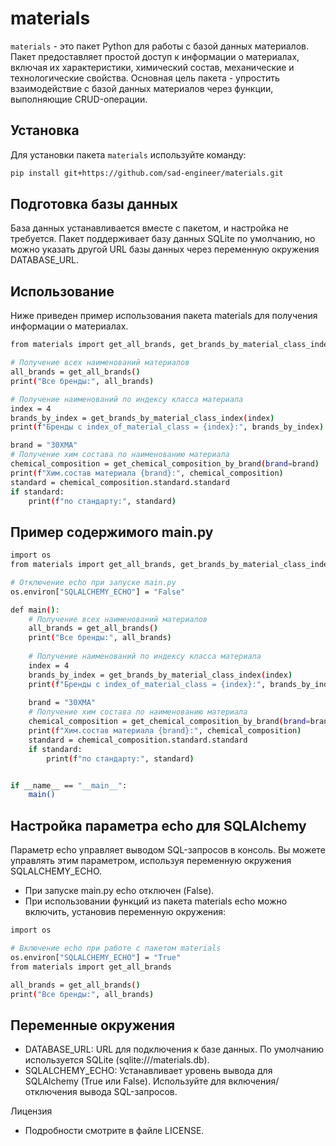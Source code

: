 # materials

`materials` - это пакет Python для работы с базой данных материалов. Пакет предоставляет простой доступ к информации о материалах, включая их характеристики, химический состав, механические и технологические свойства. Основная цель пакета - упростить взаимодействие с базой данных материалов через функции, выполняющие CRUD-операции.

## Установка

Для установки пакета `materials` используйте команду:

```sh
pip install git+https://github.com/sad-engineer/materials.git
```

## Подготовка базы данных

База данных устанавливается вместе с пакетом, и настройка не требуется. Пакет поддерживает базу данных SQLite по умолчанию, но можно указать другой URL базы данных через переменную окружения DATABASE_URL.

## Использование

Ниже приведен пример использования пакета materials для получения информации о материалах.

```sh
from materials import get_all_brands, get_brands_by_material_class_index

# Получение всех наименований материалов
all_brands = get_all_brands()
print("Все бренды:", all_brands)

# Получение наименований по индексу класса материала
index = 4
brands_by_index = get_brands_by_material_class_index(index)
print(f"Бренды с index_of_material_class = {index}:", brands_by_index)

brand = "30ХМА"
# Получение хим состава по наименованию материала
chemical_composition = get_chemical_composition_by_brand(brand=brand)
print(f"Хим.состав материала {brand}:", chemical_composition)
standard = chemical_composition.standard.standard
if standard:
    print(f"по стандарту:", standard)
```

## Пример содержимого main.py

```sh
import os
from materials import get_all_brands, get_brands_by_material_class_index

# Отключение echo при запуске main.py
os.environ["SQLALCHEMY_ECHO"] = "False"

def main():
    # Получение всех наименований материалов
    all_brands = get_all_brands()
    print("Все бренды:", all_brands)
    
    # Получение наименований по индексу класса материала
    index = 4
    brands_by_index = get_brands_by_material_class_index(index)
    print(f"Бренды с index_of_material_class = {index}:", brands_by_index)
    
    brand = "30ХМА"
    # Получение хим состава по наименованию материала
    chemical_composition = get_chemical_composition_by_brand(brand=brand)
    print(f"Хим.состав материала {brand}:", chemical_composition)
    standard = chemical_composition.standard.standard
    if standard:
        print(f"по стандарту:", standard)


if __name__ == "__main__":
    main()
```

## Настройка параметра echo для SQLAlchemy

Параметр echo управляет выводом SQL-запросов в консоль. Вы можете управлять этим параметром, используя переменную окружения SQLALCHEMY_ECHO.
* При запуске main.py echo отключен (False).
* При использовании функций из пакета materials echo можно включить, установив переменную окружения:

```sh
import os

# Включение echo при работе с пакетом materials
os.environ["SQLALCHEMY_ECHO"] = "True"
from materials import get_all_brands

all_brands = get_all_brands()
print("Все бренды:", all_brands)
```

## Переменные окружения
* DATABASE_URL: URL для подключения к базе данных. По умолчанию используется SQLite (sqlite:///materials.db).
* SQLALCHEMY_ECHO: Устанавливает уровень вывода для SQLAlchemy (True или False). Используйте для включения/отключения вывода SQL-запросов.

Лицензия
* Подробности смотрите в файле LICENSE.
